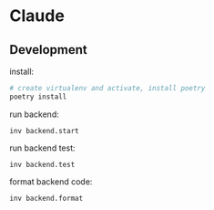 Claude
====


Development
----

install:
```bash
# create virtualenv and activate, install poetry
poetry install
```
run backend:
```
inv backend.start
```
run backend test:
```
inv backend.test
```
format backend code:
```
inv backend.format
```

